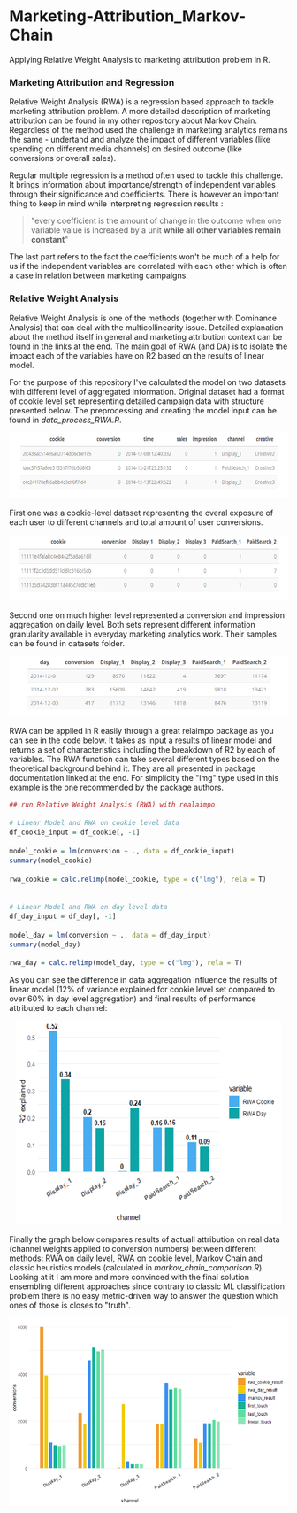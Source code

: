# Marketing-Attribution_Markov-Chain

Applying Relative Weight Analysis to marketing attribution problem in R.

### Marketing Attribution and Regression
Relative Weight Analysis (RWA) is a regression based approach to tackle marketing attribution problem.
A more detailed description of marketing attribution can be found in my other repository about Markov Chain. Regardless of the method used
the challenge in marketing analytics remains the same - undertand and analyze the impact of different variables 
(like spending on different media channels) on desired outcome (like conversions or overall sales).

Regular multiple regression is a method often used to tackle this challenge. It brings information about importance/strength of independent
variables through their significance and coefficients. There is however an important thing to keep in mind while interpreting regression results :
> "every coefficient is the amount of change in the outcome when one variable value is increased by a unit **while all other variables remain constant**"

The last part refers to the fact the coefficients won't be much of a help for us if the independent variables are correlated with each 
other which is often a case in relation between marketing campaigns. 

### Relative Weight Analysis
Relative Weight Analysis is one of the methods (together with Dominance Analysis) that can deal with the multicollinearity
issue. Detailed explanation about the method itself in general and marketing attribution context can be found in the links at the end.
The main goal of RWA (and DA) is to isolate the impact each of the variables have on R2 based on the results of linear model.

For the purpose of this repository I've calculated the model on two datasets with different level of aggregated information. 
Original dataset had a format of cookie level set representing detailed campaign data with structure presented below.
The preprocessing and creating the model input can be found in *data_process_RWA.R*.

<p align="center">
  <img src="https://github.com/MatCyt/relative-weight-analysis/blob/master/img/original_dataset_structure.png"
       width="670" height="120">

First one was a cookie-level dataset representing the overal exposure of each user to different channels and total amount of user conversions. 

<p align="center">
  <img src="https://github.com/MatCyt/relative-weight-analysis/blob/master/img/cookie_input_structure.png"
       width="670" height="120">

Second one on much higher level represented a conversion and impression aggregation on daily level. Both sets represent different information granularity available in everyday marketing analytics work. Their samples can be found in datasets folder.

<p align="center">
  <img src="https://github.com/MatCyt/relative-weight-analysis/blob/master/img/day_input_structure.png"
       width="620" height="110">

RWA can be applied in R easily through a great relaimpo package as you can see in the code below. It takes as input a results of linear model and returns a set of characteristics
including the breakdown of R2 by each of variables. The RWA function can take several different types based on the theoretical background
behind it. They are all presented in package documentation linked at the end. For simplicity the "lmg" type used in this example is the
one recommended by the package authors.

``` R
## run Relative Weight Analysis (RWA) with realaimpo

# Linear Model and RWA on cookie level data
df_cookie_input = df_cookie[, -1]

model_cookie = lm(conversion ~ ., data = df_cookie_input)
summary(model_cookie)

rwa_cookie = calc.relimp(model_cookie, type = c("lmg"), rela = T)


# Linear Model and RWA on day level data
df_day_input = df_day[, -1]

model_day = lm(conversion ~ ., data = df_day_input)
summary(model_day)

rwa_day = calc.relimp(model_day, type = c("lmg"), rela = T)
 ```

As you can see the difference in data aggregation influence the results of linear model (12% of variance explained for cookie level set compared
to over 60% in day level aggregation) and final results of performance attributed to each channel:

<p align="center">
  <img src="https://github.com/MatCyt/relative-weight-analysis/blob/master/img/compare_aggregation_RWA.png" alt="Aggregation Level"
       width="480" height="370">

Finally the graph below compares results of actuall attribution on real data (channel weights applied to conversion numbers) between 
different methods: RWA on daily level, RWA on cookie level, Markov Chain and classic heuristics models (calculated in *markov_chain_comparison.R*).
Looking at it I am more and more convinced with the final solution ensembling different approaches since contrary to 
classic ML classification problem there is no easy metric-driven way to answer the question which ones of those is closes to "truth".

<p align="center">
  <img src="https://github.com/MatCyt/relative-weight-analysis/blob/master/img/attribution_methods_comparison.png" alt="Attribution Comparison">









